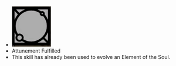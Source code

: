 - ![image.png](../assets/image_1701094004924_0.png)
- Attunement Fulfilled
- This skill has already been used to evolve an Element of the Soul.